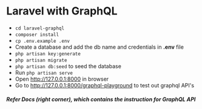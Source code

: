 # Laravel with GraphQL

* `cd laravel-graphql`
* `composer install`
* `cp .env.example .env`
* Create a database and add the db name and credentials in **.env** file
* `php artisan key:generate`
* `php artisan migrate`
* `php artisan db:seed` to seed the database
* Run `php artisan serve`
* Open http://127.0.0.1:8000 in browser
* Go to http://127.0.0.1:8000/graphql-playground to test out graphql API's

##### Refer Docs (right corner), which contains the instruction for GraphQL API
